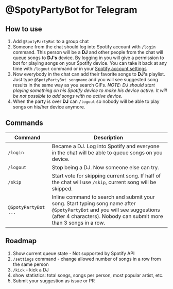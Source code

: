 # @SpotyPartyBot for Telegram

## How to use
1. Add `@SpotyPartyBot` to a group chat
2. Someone from the chat should log into Spotify account with `/login` command. 
This person will be a **DJ** and other people from the chat will queue songs to **DJ's** device.
   By logging in you will give a permission to bot for playing songs on your Spotify device. 
   You can take it back at any time with `/logout` command or in your [Spotify account settings](https://www.spotify.com/account/apps/) 
3. Now everybody in the chat can add their favorite songs to **DJ's** playlist. 
   Just type `@SpotyPartyBot songname` and you will see suggested song results in the same way as you search GIFs.
   *NOTE: DJ should start playing something on his Spotify device to make his device active. It will be not possible to add songs with no active device.*
4. When the party is over **DJ** can `/logout` so nobody will be able to play songs on his/her device anymore.
## Commands
Command | Description
 --- | ------
`/login` | Became a DJ. Log into Spotify and everyone in the chat will be able to queue songs on you device.
`/logout` | Stop being a DJ. Now someone else can try.
`/skip` | Start vote for skipping current song. If half of the chat will use `/skip`, current song will be skipped.
`@SpotyPartyBot ...` | Inline command to search and submit your song. Start typing song name after `@SpotyPartyBot` and you will see suggestions (after 4 characters). Nobody can submit more than 3 songs in a row.
## Roadmap
1. Show current queue state - Not supported by Spotify API 
2. `/settings` command - change allowed number of songs in a row from the same person
3. `/kick` - kick a DJ
4. show statistics: total songs, songs per person, most popular artist, etc.
5. Submit your suggestion as issue or PR